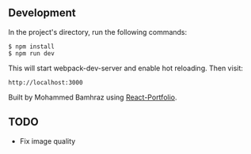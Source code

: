
## Development

In the project's directory, run the following commands:

```
$ npm install
$ npm run dev
```

This will start webpack-dev-server and enable hot reloading. Then  visit:

```
http://localhost:3000
```

<!-- ## Production

Run `npm run build` and Webpack will bundle your scripts and output to `/dist/`. The app, however, will be looking for its dependecies in `/static/`. You can rename `/dist/` to `/static/` and open `index.html` to view your portfolio. [Click here](https://github.com/jchen85/jchen85.github.io) for an example of an easy deployment on Github Pages. -->




Built by Mohammed Bamhraz using <a href="https://github.com/react-portfolio/react-portfolio">React-Portfolio</a>. 



## TODO

  - Fix image quality
